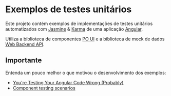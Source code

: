 # Exemplos de testes unitários

Este projeto contém exemplos de implementações de testes unitários automatizados com [Jasmine](https://jasmine.github.io/) & [Karma](https://karma-runner.github.io/latest/index.html) de uma aplicação [Angular](https://angular.io/).

Utiliza a biblioteca de componentes [PO UI](https://po-ui.io/) e a biblioteca de mock de dados [Web Backend API](https://www.npmjs.com/package/web-backend-api).

## Importante

Entenda um pouco melhor o que motivou o desenvolvimento dos exemplos:
- [You're Testing Your Angular Code Wrong (Probably)](https://youtu.be/7JucMlrs3dQ)
- [Component testing scenarios](https://angular.io/guide/testing-components-scenarios)